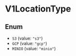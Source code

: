 # V1LocationType

## Enum

* `S3` (value: `"s3"`)
* `GCP` (value: `"gcp"`)
* `MINIO` (value: `"minio"`)
